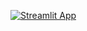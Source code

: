 [![Streamlit App](https://static.streamlit.io/badges/streamlit_badge_black_white.svg)](https://[scrumteamperformace.streamlit.app](https://scrumteamperformace.streamlit.app/)https://scrumteamperformace.streamlit.app/)
